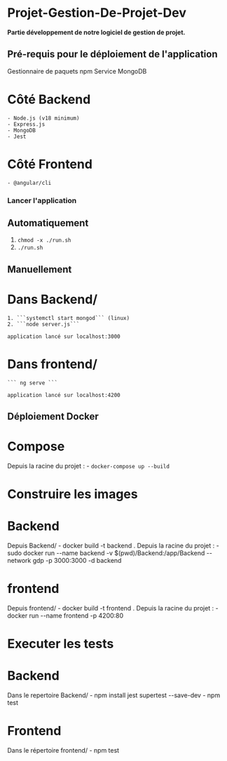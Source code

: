 # Projet-Gestion-De-Projet-Dev

**Partie développement de notre logiciel de gestion de projet.**

## Pré-requis pour le déploiement de l'application
Gestionnaire de paquets npm 
Service MongoDB

# Côté Backend 
    - Node.js (v18 minimum)
    - Express.js
    - MongoDB 
    - Jest

# Côté Frontend 
    - @angular/cli


### Lancer l'application
## Automatiquement
1. ``` chmod -x ./run.sh ```
2. ``` ./run.sh  ```

## Manuellement
# Dans Backend/
    1. ```systemctl start mongod``` (linux)
    2. ```node server.js```

    application lancé sur localhost:3000

# Dans frontend/
    ``` ng serve ```

    application lancé sur localhost:4200


## Déploiement Docker
# Compose 
Depuis la racine du projet : 
    - ``` docker-compose up --build ```


# Construire les images 
# Backend 
Depuis Backend/ 
    - docker build -t backend .
Depuis la racine du projet : 
    - sudo docker run --name backend -v $(pwd)/Backend:/app/Backend --network gdp -p 3000:3000 -d backend

# frontend
Depuis frontend/
    - docker build -t frontend .
 Depuis la racine du projet : 
    - docker run --name frontend -p 4200:80



# Executer les tests 
# Backend 
Dans le repertoire Backend/
    - npm install jest supertest --save-dev 
    - npm test

# Frontend 
Dans le répertoire frontend/
    - npm test
